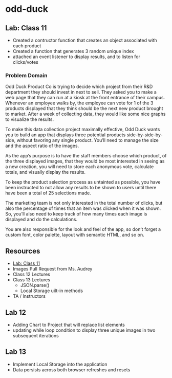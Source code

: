 # odd-duck

## Lab: Class 11

- Created a contructor function that creates an object associated with each product
- Created a function that generates 3 random unique index
- attached an event listener to display results, and to listen for clicks/votes

### Problem Domain

Odd Duck Product Co is trying to decide which project from their R&D department they should invest in next to sell. They asked you to make a web page that they can run at a kiosk at the front entrance of their campus. Whenever an employee walks by, the employee can vote for 1 of the 3 products displayed that they think should be the next new product brought to market. After a week of collecting data, they would like some nice graphs to visualize the results.

To make this data collection project maximally effective, Odd Duck wants you to build an app that displays three potential products side-by-side-by-side, without favoring any single product. You’ll need to manage the size and the aspect ratio of the images.

As the app’s purpose is to have the staff members choose which product, of the three displayed images, that they would be most interested in seeing as a new creation, you will need to store each anonymous vote, calculate totals, and visually display the results.

To keep the product selection process as untainted as possible, you have been instructed to not allow any results to be shown to users until there have been a total of 25 selections made.

The marketing team is not only interested in the total number of clicks, but also the percentage of times that an item was clicked when it was shown. So, you’ll also need to keep track of how many times each image is displayed and do the calculations.

You are also responsible for the look and feel of the app, so don’t forget a custom font, color palette, layout with semantic HTML, and so on.

## Resources

- [Lab: Class 11](https://codefellows.github.io/code-201-guide/curriculum/class-11/lab/)
- Images Pull Request from Ms. Audrey
- Class 12 Lectures
- Class 13 Lectures
  - JSON.parse()
  - Local Storage uilt-in methods
- TA / Instructors

## Lab 12

- Adding Chart to Project that will replace list elements
- updating while loop condition to display three unique images in two subsequent iterations

## Lab 13

- Implement Local Storage into the application
- Data persists across both browser refreshes and resets
